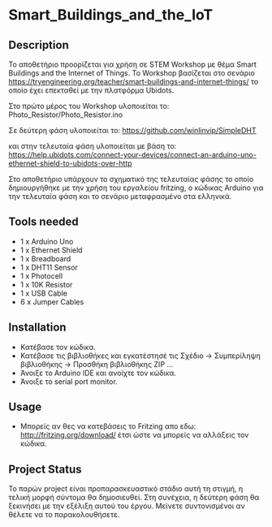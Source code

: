 # Smart_Buildings_and_the_IoT

## Description
Το αποθετήριο προορίζεται για χρήση σε STEM Workshop με θέμα Smart Buildings and the Internet of Things. Το Workshop βασίζεται στο σενάριο https://tryengineering.org/teacher/smart-buildings-and-internet-things/ το οποίο έχει επεκταθεί με την πλατφόρμα Ubidots. 

Στο πρώτο μέρος του Workshop υλοποιείται το:
Photo_Resistor/Photo_Resistor.ino

Σε δεύτερη φάση υλοποιείται το:
https://github.com/winlinvip/SimpleDHT

και στην τελευταία φάση υλοποιείται με βάση το:
https://help.ubidots.com/connect-your-devices/connect-an-arduino-uno-ethernet-shield-to-ubidots-over-http

Στο αποθετήριο υπάρχουν το σχηματικό της τελευταίας φάσης το οποίο δημιουργήθηκε με την χρήση του εργαλείου fritzing, ο κώδικας Arduino για την τελευταία φάση και το σενάριο μεταφρασμένο στα ελληνικά.

## Tools needed
- 1 x Arduino Uno
- 1 x Ethernet Shield
- 1 x Breadboard 
- 1 x DHT11 Sensor
- 1 x Photocell
- 1 x 10K Resistor
- 1 x USB Cable
- 6 x Jumper Cables 

## Installation 
- Κατέβασε τον κώδικα.
- Κατέβασε τις βιβλιοθήκες και εγκατέστησέ τις Σχέδιο -> Συμπερίληψη βιβλιοθήκης -> Προσθήκη βιβλιοθήκης ZIP ...
- Άνοιξε το  Arduino IDE και ανοίχτε τον κώδικα.
- Άνοιξε το serial port monitor.

## Usage
- Μπορείς αν θες να κατεβάσεις το Fritzing απο εδω: http://fritzing.org/download/ έτσι ώστε να μπορείς να αλλάξεις τον κώδικα.

## Project Status
Το παρών project είναι προπαρασκευαστικό στάδιο αυτή τη στιγμή, η τελική μορφή σύντομα θα δημοσιευθεί. Στη συνέχεια, η δεύτερη φάση θα ξεκινήσει με την εξέλιξη αυτού του έργου. Μείνετε συντονισμένοι αν θέλετε να το παρακολουθήσετε.